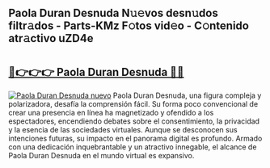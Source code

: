 ## Paola Duran Desnuda N𝚞𝚎vos desn𝚞dos filtr𝚊dos - Parts-KMz F𝚘tos vid𝚎o - C𝚘ntenido atr𝚊ctivo uZD4e

# <h2><a href="http://mb97y8.tromn.icu/?c=Paola+Duran+Desnuda">🔗👉👉👉 Paola Duran Desnuda 🔗🔗</a></h2>

[![Paola Duran Desnuda nuevo](https://i.imgur.com/pEAQMta.gif)](http://mb97y8.tromn.icu/?c=Paola+Duran+Desnuda)
Paola Duran Desnuda, una figura compleja y polarizadora, desafía la comprensión fácil. Su forma poco convencional de crear una presencia en línea ha magnetizado y ofendido a los espectadores, encendiendo debates sobre el consentimiento, la privacidad y la esencia de las sociedades virtuales. Aunque se desconocen sus intenciones futuras, su impacto en el panorama digital es profundo. Armado con una dedicación inquebrantable y un atractivo innegable, el alcance de Paola Duran Desnuda en el mundo virtual es expansivo.
